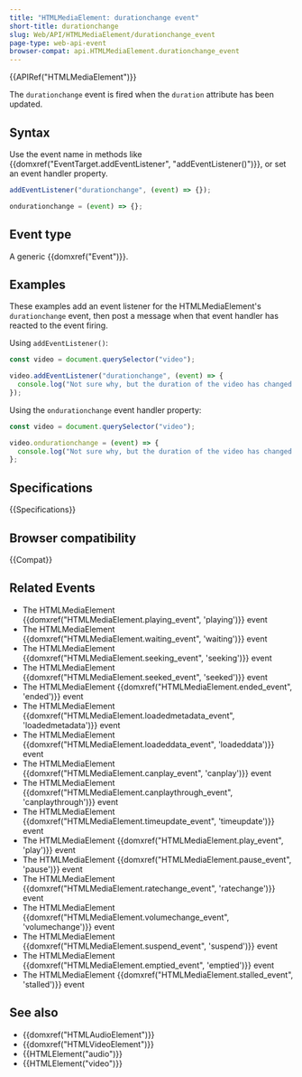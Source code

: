 ```yaml
---
title: "HTMLMediaElement: durationchange event"
short-title: durationchange
slug: Web/API/HTMLMediaElement/durationchange_event
page-type: web-api-event
browser-compat: api.HTMLMediaElement.durationchange_event
---
```


{{APIRef("HTMLMediaElement")}}

The `durationchange` event is fired when the `duration` attribute has been updated.

## Syntax

Use the event name in methods like {{domxref("EventTarget.addEventListener", "addEventListener()")}}, or set an event handler property.

```js
addEventListener("durationchange", (event) => {});

ondurationchange = (event) => {};
```

## Event type

A generic {{domxref("Event")}}.

## Examples

These examples add an event listener for the HTMLMediaElement's `durationchange` event, then post a message when that event handler has reacted to the event firing.

Using `addEventListener()`:

```js
const video = document.querySelector("video");

video.addEventListener("durationchange", (event) => {
  console.log("Not sure why, but the duration of the video has changed.");
});
```

Using the `ondurationchange` event handler property:

```js
const video = document.querySelector("video");

video.ondurationchange = (event) => {
  console.log("Not sure why, but the duration of the video has changed.");
};
```

## Specifications

{{Specifications}}

## Browser compatibility

{{Compat}}

## Related Events

- The HTMLMediaElement {{domxref("HTMLMediaElement.playing_event", 'playing')}} event
- The HTMLMediaElement {{domxref("HTMLMediaElement.waiting_event", 'waiting')}} event
- The HTMLMediaElement {{domxref("HTMLMediaElement.seeking_event", 'seeking')}} event
- The HTMLMediaElement {{domxref("HTMLMediaElement.seeked_event", 'seeked')}} event
- The HTMLMediaElement {{domxref("HTMLMediaElement.ended_event", 'ended')}} event
- The HTMLMediaElement {{domxref("HTMLMediaElement.loadedmetadata_event", 'loadedmetadata')}} event
- The HTMLMediaElement {{domxref("HTMLMediaElement.loadeddata_event", 'loadeddata')}} event
- The HTMLMediaElement {{domxref("HTMLMediaElement.canplay_event", 'canplay')}} event
- The HTMLMediaElement {{domxref("HTMLMediaElement.canplaythrough_event", 'canplaythrough')}} event
- The HTMLMediaElement {{domxref("HTMLMediaElement.timeupdate_event", 'timeupdate')}} event
- The HTMLMediaElement {{domxref("HTMLMediaElement.play_event", 'play')}} event
- The HTMLMediaElement {{domxref("HTMLMediaElement.pause_event", 'pause')}} event
- The HTMLMediaElement {{domxref("HTMLMediaElement.ratechange_event", 'ratechange')}} event
- The HTMLMediaElement {{domxref("HTMLMediaElement.volumechange_event", 'volumechange')}} event
- The HTMLMediaElement {{domxref("HTMLMediaElement.suspend_event", 'suspend')}} event
- The HTMLMediaElement {{domxref("HTMLMediaElement.emptied_event", 'emptied')}} event
- The HTMLMediaElement {{domxref("HTMLMediaElement.stalled_event", 'stalled')}} event

## See also

- {{domxref("HTMLAudioElement")}}
- {{domxref("HTMLVideoElement")}}
- {{HTMLElement("audio")}}
- {{HTMLElement("video")}}
